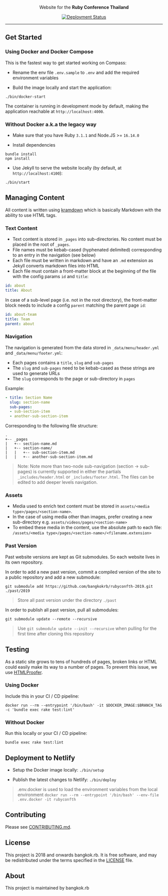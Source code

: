 <p align="center">
   Website for the <strong>Ruby Conference Thailand</strong>
</p>

<p align="center">
    <a href="https://app.netlify.com/sites/bangkokrb-rubyconfth/deploys"> <img src="https://api.netlify.com/api/v1/badges/3dbba728-8b59-40c4-b84e-66010ec3f0cf/deploy-status" alt="Deployment Status"></a>
</p>

---

## Get Started

### Using Docker and Docker Compose

This is the fastest way to get started working on Compass:

* Rename the env file `.env.sample` to `.env` and add the required environment variables

* Build the image locally and start the application:

```shell
./bin/docker-start
```

The container is running in development mode by default, making the application reachable at `http://localhost:4000`.

### Without Docker a.k.a the legacy way

* Make sure that you have Ruby `3.1.1` and Node.JS >= `16.14.0`

* Install dependencies

```shell
bundle install
npm install
```

* Use Jekyll to serve the website locally (by default, at `http://localhost:4100`):

```shell
./bin/start
```

## Managing Content

All content is written using [kramdown](https://kramdown.gettalong.org/) which is basically Markdown with the ability to use HTML tags. 

### Text Content

* Text content is stored in `_pages` into sub-directories. No content must be placed in the root of `_pages`.
* File names must be kebab-cased (hyphenated delimited) corresponding to an entry in the navigation (see below) 
* Each file must be written in markdown and have an `.md` extension as Jekyll converts markdown files into HTML
* Each file must contain a front-matter block at the beginning of the file with the config params `id` and `title`:

```yaml
id: about
title: About
```

In case of a sub-level page (i.e. not in the root directory), the front-matter block needs to include a config `parent` matching the parent page `id`:

```yaml
id: about-team
title: Team
parent: about
```

### Navigation

The navigation is generated from the data stored in `_data/menu/header.yml` and `_data/menu/footer.yml`:

* Each pages contains a `title`, `slug` and `sub-pages`
* The `slug` and `sub-pages` need to be kebab-cased as these strings are used to generate URLs
* The `slug` corresponds to the page or sub-directory in `pages`

Example:

```yaml
- title: Section Name
  slug: section-name
  sub-pages:
  - sub-section-item
  - another-sub-section-item
```

Corresponding to the following file structure:

```ascii
.
+-- _pages
|   +-- section-name.md
|   +-- section-name/
|   |   +-- sub-section-item.md
|   |   +-- another-sub-section-item.md
```

> Note: Note more than two-node sub-navigation (section -> sub-pages) is currently supported in either the partials 
`_includes/header.html` or  `_includes/footer.html`. The files can be edited to add deeper levels navigation.

### Assets

* Media used to enrich text content must be stored in `assets/<media type>/pages/<section-name>`. 
* In the case of using media other than images, prefer creating a new sub-directory e.g. `assets/videos/pages/<section-name>` 
* To embed these media in the content, use the absolute path to each file: `/assets/<media type>/pages/<section-name>/<filename.extension>`

### Past Version

Past website versions are kept as Git submodules. So each website lives in its own repository.

In order to add a new past version, commit a compiled version of the site to a public repository and add a new submodule:

```
git submodule add https://github.com/bangkokrb/rubyconfth-2019.git ./past/2019
```

> Store all past version under the directory `./past`

In order to publish all past version, pull all submodules:

```
git submodule update --remote --recursive
```

> Use `git submodule update --init --recursive` when pulling for the first time after cloning this repository

## Testing

As a static site grows to tens of hundreds of pages, broken links or HTML could easily make its way to a number of pages. 
To prevent this issue, we use [HTMLProofer](https://github.com/gjtorikian/html-proofer).

### Using Docker

Include this in your CI / CD pipeline:

```shell
docker run --rm --entrypoint '/bin/bash' -it $DOCKER_IMAGE:$BRANCH_TAG -c 'bundle exec rake test:lint'
```

### Without Docker

Run this locally or your CI / CD pipeline:

```shell
bundle exec rake test:lint
```

## Deployment to Netlify

* Setup the Docker image locally: `./bin/setup`

* Publish the latest changes to Netlify: `./bin/deploy`

> .env.docker is used to load the environment variables from the local environment `docker run --rm --entrypoint '/bin/bash' --env-file .env.docker -it rubyconfth`

## Contributing

Please see [CONTRIBUTING.md](/CONTRIBUTING.md).

## License

This project is 2018 and onwards bangkok.rb. It is free software, and may be redistributed under the terms specified in the [LICENSE] file.

[LICENSE]: /LICENSE

## About

This project is maintained by bangkok.rb
